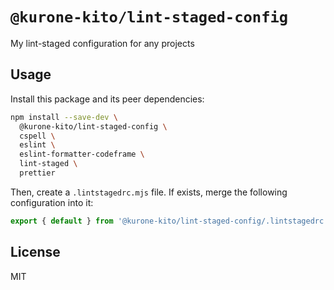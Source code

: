 # `@kurone-kito/lint-staged-config`

My lint-staged configuration for any projects

## Usage

Install this package and its peer dependencies:

```sh
npm install --save-dev \
  @kurone-kito/lint-staged-config \
  cspell \
  eslint \
  eslint-formatter-codeframe \
  lint-staged \
  prettier
```

Then, create a `.lintstagedrc.mjs` file.
If exists, merge the following configuration into it:

```js
export { default } from '@kurone-kito/lint-staged-config/.lintstagedrc.json' assert { type: 'json' };
```

## License

MIT
